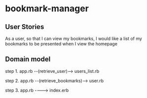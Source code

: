 # bookmark-manager

<h2>User Stories</h2>

As a user, so that I can view my bookmarks, I would like a list of my bookmarks to be presented when I view the homepage

<h2>Domain model</h2>

step 1.     app.rb --(retrieve_user)--> users_list.rb

step 2.     app.rb --(retrieve_bookmarks)--> user.rb

step 3.     app.rb ----> index.erb
